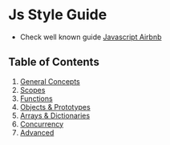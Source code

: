# Js Style Guide

- Check well known guide [Javascript Airbnb](https://github.com/airbnb/javascript)

## Table of Contents

1. [General Concepts](#1-general-concepts-best-practices)
2. [Scopes](#2-scopes-practices)
3. [Functions](#3-functions-best-practices)
4. [Objects & Prototypes](#3-objects-prototypes-best-practices)
5. [Arrays & Dictionaries](#4-arrays-dictionaries-best-practices)
6. [Concurrency](#5-concurrency-best-practices)
7. [Advanced](#6-advanced-best-practices)

<br/><br/>
